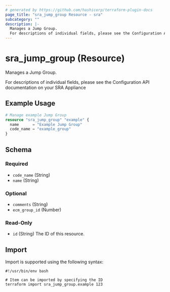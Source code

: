 ```yaml
---
# generated by https://github.com/hashicorp/terraform-plugin-docs
page_title: "sra_jump_group Resource - sra"
subcategory: ""
description: |-
  Manages a Jump Group.
  For descriptions of individual fields, please see the Configuration API documentation on your SRA Appliance
---
```


# sra_jump_group (Resource)

Manages a Jump Group.

For descriptions of individual fields, please see the Configuration API documentation on your SRA Appliance

## Example Usage

```terraform
# Manage example Jump Group
resource "sra_jump_group" "example" {
  name      = "Example Jump Group"
  code_name = "example_group"
}
```

<!-- schema generated by tfplugindocs -->
## Schema

### Required

- `code_name` (String)
- `name` (String)

### Optional

- `comments` (String)
- `ecm_group_id` (Number)

### Read-Only

- `id` (String) The ID of this resource.

## Import

Import is supported using the following syntax:

```shell
#!/usr/bin/env bash

# Item can be imported by specifying the ID
terraform import sra_jump_group.example 123
```
